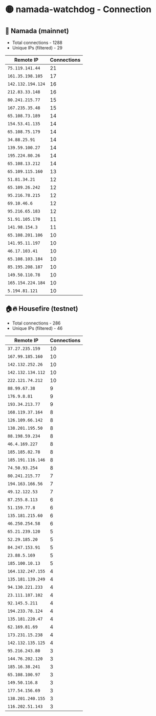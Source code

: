 # 🟡 namada-watchdog - Connection

## 🚀 Namada (mainnet)
- Total connections - 1288
- Unique IPs (filtered) - 29

| Remote IP | Connections |
|-----------|-------------|
| `75.119.141.44` | 21 |
| `161.35.198.105` | 17 |
| `142.132.194.124` | 16 |
| `212.83.33.148` | 16 |
| `80.241.215.77` | 15 |
| `167.235.35.48` | 15 |
| `65.108.73.189` | 14 |
| `154.53.41.135` | 14 |
| `65.108.75.179` | 14 |
| `34.88.25.91` | 14 |
| `139.59.100.27` | 14 |
| `195.224.80.26` | 14 |
| `65.108.13.212` | 14 |
| `65.109.115.160` | 13 |
| `51.81.34.21` | 12 |
| `65.109.26.242` | 12 |
| `95.216.78.215` | 12 |
| `69.10.46.6` | 12 |
| `95.216.65.183` | 12 |
| `51.91.105.170` | 11 |
| `141.98.154.3` | 11 |
| `65.108.201.106` | 10 |
| `141.95.11.197` | 10 |
| `46.17.103.41` | 10 |
| `65.108.103.184` | 10 |
| `85.195.208.187` | 10 |
| `149.50.110.78` | 10 |
| `165.154.224.184` | 10 |
| `5.194.81.121` | 10 |

## 🏠🔥 Housefire (testnet)

- Total connections - 286
- Unique IPs (filtered) - 46

| Remote IP | Connections |
|-----------|-------------|
| `37.27.235.159` | 10 |
| `167.99.185.160` | 10 |
| `142.132.252.26` | 10 |
| `142.132.134.112` | 10 |
| `222.121.74.212` | 10 |
| `88.99.67.38` | 9 |
| `176.9.8.81` | 9 |
| `193.34.213.77` | 9 |
| `168.119.37.164` | 8 |
| `126.109.66.142` | 8 |
| `138.201.195.50` | 8 |
| `88.198.59.234` | 8 |
| `46.4.169.227` | 8 |
| `185.185.82.78` | 8 |
| `185.191.116.146` | 8 |
| `74.50.93.254` | 8 |
| `80.241.215.77` | 7 |
| `194.163.166.56` | 7 |
| `49.12.122.53` | 7 |
| `87.255.8.113` | 6 |
| `51.159.77.8` | 6 |
| `135.181.215.60` | 6 |
| `46.250.254.58` | 6 |
| `65.21.239.120` | 5 |
| `52.29.185.20` | 5 |
| `84.247.153.91` | 5 |
| `23.88.5.169` | 5 |
| `185.100.10.13` | 5 |
| `164.132.247.155` | 4 |
| `135.181.139.249` | 4 |
| `94.130.221.233` | 4 |
| `23.111.187.102` | 4 |
| `92.145.5.211` | 4 |
| `194.233.78.124` | 4 |
| `135.181.220.47` | 4 |
| `62.169.81.69` | 4 |
| `173.231.15.238` | 4 |
| `142.132.135.125` | 4 |
| `95.216.243.80` | 3 |
| `144.76.202.120` | 3 |
| `185.16.38.241` | 3 |
| `65.108.100.97` | 3 |
| `149.50.116.8` | 3 |
| `177.54.156.69` | 3 |
| `138.201.240.155` | 3 |
| `116.202.51.143` | 3 |

